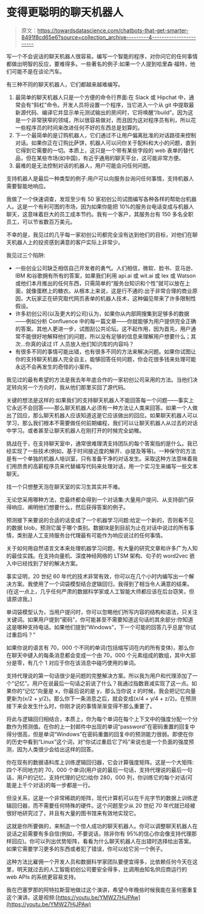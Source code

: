 # 变得更聪明的聊天机器人

> 原文：<https://towardsdatascience.com/chatbots-that-get-smarter-8491f8cd65e6?source=collection_archive---------4----------------------->

写一个不会说话的聊天机器人很容易。编写一个智能的程序，对你问它的任何事情都做出明智的反应，要难得多。一些著名的例子:如果一个人提到哈里森·福特，他们可能不是在谈论汽车。

有三种不同的聊天机器人，它们都越来越难编写。

1.  最简单的聊天机器人只是一个方便的命令行界面:在 Slack 或 Hipchat 中，通常会有“斜杠”命令。开发人员将设置一个程序，当它进入一个从 git 中提取最新源代码、编译它并显示单元测试输出的房间时，它将唤醒“/build”。因为这是一个非常狭窄的领域，所以很容易做对，而且因为这对程序员有利，所以花一些程序员的时间来改进任何不好的东西总是划算的。
2.  下一个最简单的是订购机器人，它们通过不让用户偏离批准的对话路径来控制对话。如果你正在订购比萨饼，机器人可以问你关于配料和大小的问题，直到它得到它需要的一切。本质上，这只是一个带有某些字段的 web 表单的替代品，但在某些市场(如中国)，有近乎通用的聊天平台，这可能非常方便。
3.  最难的是无法控制对话的机器人，用户可能会问任何问题。

支持机器人是最后一种类型的例子:用户可以向服务台询问任何事情，支持机器人需要智能地响应。

我做了一个快速调查，发现至少有 50 家初创公司试图编写各种各样的帮助台机器人。这是一个有利可图的市场，因为如果你能把 10%的服务台电话变成与机器人聊天，这意味着巨大的员工成本节约。我有一个客户，其服务台有 150 多名全职员工，可以节省数百万美元。

不幸的是，我见过的几乎每一家初创公司都完全没有达到他们的目标，对他们在聊天机器人上的投资感到满意的客户实际上非常少。

我见过三个陷阱:

*   一些创业公司缺乏相信自己开发者的勇气。人们相信，微软、脸书、亚马逊、IBM 和谷歌拥有所有的答案，如果我们利用 api.ai 或 wit.ai 或 lex 或 Watson 或他们本月推出的任何东西，只需简单的“服务台知识和个性”就可以放在上面，就像蛋糕上的糖衣。从根本上来说，这是行不通的:出于非常合理的商业原因，大玩家正在研究取代网页表单的机器人技术，这种偏见带来了许多限制性假设。
*   许多初创公司(以及更大的公司)认为，如果你从内部网搜集到足够多的数据——例如分析 Confluence 中的每一篇文章——你就能够为用户提供完全正确的答案。其他人更进一步，试图刮公共论坛。这不起作用，因为首先，用户通常不能很好地解释他们的问题，所以没有足够的信息来理解用户想要什么；其次…你真的读过 IT 人员放入他们知识库的内容吗？
*   有很多不同的事情可能出错，也有很多不同的方法来解决问题。如果你试图让你的支持聊天机器人完全自主，能够回答任何问题，你会花很多钱来处理可能永远不会再发生的奇怪的小案件。

我见过的最有希望的方法是我去年年底合作的一家初创公司采用的方法。当他们决定转向另一个方向时，我从他们那里买回了源代码。

关键的想法是这样的:如果我们的支持聊天机器人不能回答每一个问题——事实上它永远不会回答——那么聊天机器人必须有一种方法让人类来回答。如果一个人做出了回应，那么聊天机器人应该知道这是它应该做出的回应。如果聊天机器人可以学习，那么我们根本不需要做任何前期编程，我们可以让聊天机器人从过去的对话中学习。或者甚至让聊天机器人在刚打开的时候完全幼稚。

挑战在于，在支持聊天室中，通常很难理清支持团队的每个答案指的是什么。我已经实现了一些技术(例如，基于时间接近度的解开、@提及等等)。一种保守的方法是有一个单独的机器人培训室，只有准备干净的对话发生。采取这种方法意味着我们用昂贵的高薪程序员来代替编写代码来处理对话，用一个实习生来编写一些文本聊天。

找一个只想整天泡在聊天室的实习生其实并不难。

无论您采用哪种方法，您最终都会得到一个对话集:大量用户提问、从支持部门获得响应、阐明他们想要什么，然后获得答案的例子。

预测接下来要说的合适的话变成了一个机器学习问题:给定一个新的，否则看不见的数据 blob，预测它属于哪个类别。数据块是到目前为止在对话中说过的所有事情，类别是人工支持服务台代理最有可能作为响应说过的任何事情。

关于如何用自然语言文本来处理机器学习问题，有大量的研究文章和许多广为人知的最佳实践。在支持向量机、深度神经网络的 LTSM 架构、句子的 word2vec 嵌入中已经找到了好的解决方案。

事实证明，20 世纪 60 年代的技术非常有效，你可以在几个小时内编写出一个解决方案。我使用了一个词袋模型结合逻辑回归，我得到了相当令人满意的结果。(在这一点上，几乎任何严肃的数据科学家或人工智能大师都应该在后台窃笑，但请原谅我。)

单词袋模型认为，当用户提问时，你可以忽略他们所写内容的结构和语法，只关注关键词。如果用户提到“密码”，你可能甚至不需要知道这句话的其余部分:你知道这是哪种支持电话。如果他们提到“Windows”，下一个可能的回答几乎总是“你试过重启吗？”

如果你说的语言有 70，000 个不同的单词(包括缩写词在内的所有变体)，那么你在聊天中键入的每条消息都会变成一个由 70，000 个元素组成的数组，其中大部分是零，有几个 1 对应于你在该消息中碰巧使用的单词。

支持代理说的第一句话很少是问题的完整解决方案。所以我为用户和代理添加了一个“记忆”。用户在说最后一句话之前说了什么？我通过指数衰减实现了这一点。如果你的“记忆”向量是 x，你最后说的是 y，那么当你说 z 的时候，我会把记忆向量更新为(x/2 + y/2)。那么你下一条消息之后，就会变成(x/4 + y/4 + z/2)。在预测接下来会发生什么时，你刚才说的事情渐渐变得不那么重要了。

将此与逻辑回归相结合，本质上，你为每个单词在每个上下文中的强度分配一个分数作为预测值。在你的上一封邮件中出现的单词“password”在密码重置的回复中得分很高，但是单词“Windows”在密码重置的回复中的预测能力很弱。即使在你的历史中看到“Linux”这个词，对“你试过重启它了吗”来说也是一个负面的强度预测，因为人类很少会给出这样的回答。

你在现有的数据语料库上训练逻辑回归器，它会计算强度矩阵。这是一个大矩阵:四个不同地方的 70，000 个单词(用户说的最后一句话，支持代理说的最后一句话，用户的记忆，支持代理的记忆)给你 280，000 列，你训练它的每个对话(可能是上千个对话)的每一步都是一行。

但没关系，这是一个非常稀疏的矩阵，现代计算机可以在千兆字节的数据上训练逻辑回归器，而不需要任何特殊的硬件。这个问题至少从 20 世纪 70 年代就已经被很好地研究过了，并且有大量的图书馆来有效地实现它。

这就是你所要做的，来制造一个惊人成功的聊天机器人。你可以调整聊天机器人在说话之前需要有多自信(例如，不要说话，除非你有 95%的信心你会像支持代理那样回应)。你可以列出优势矩阵，看看为什么聊天机器人在出错时选择给出答案。如果它需要学习更多的东西或者犯了错误，你可以给它另一个例子。

这种方法比雇佣一个开发人员和数据科学家团队要便宜得多，比依赖任何今天在这里，明天就过去的人工智能初创公司要安全得多，比调用由知名供应商运行的 web APIs 的系统更容易支持。

我在巴塞罗那的阿特拉斯营地做过这个演讲，希望今年晚些时候我能在圣何塞重复这个演讲。这是视频:[https://youtu.be/YMW27HjJPAw](https://youtu.be/YMW27HjJPAw)